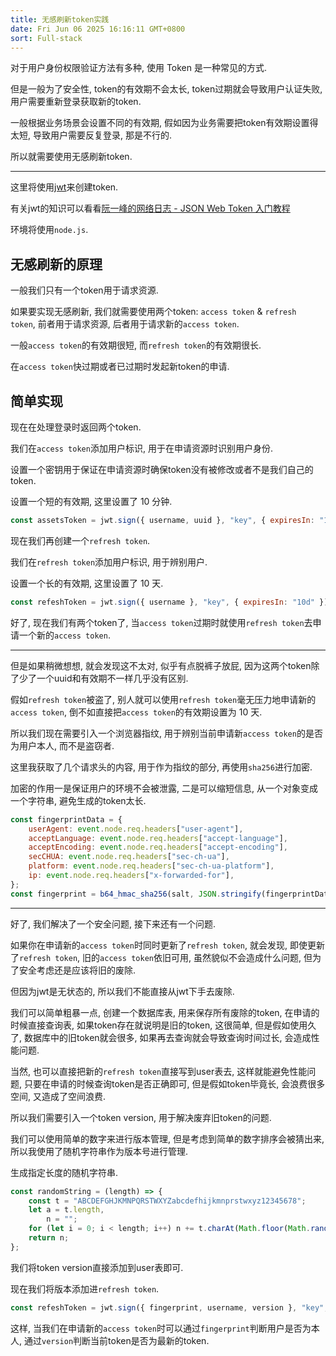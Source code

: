 ```yaml
---
title: 无感刷新token实践
date: Fri Jun 06 2025 16:16:11 GMT+0800
sort: Full-stack
---
```


对于用户身份权限验证方法有多种, 使用 Token 是一种常见的方式.

但是一般为了安全性, token的有效期不会太长, token过期就会导致用户认证失败, 用户需要重新登录获取新的token.

一般根据业务场景会设置不同的有效期, 假如因为业务需要把token有效期设置得太短, 导致用户需要反复登录, 那是不行的.

所以就需要使用无感刷新token.

---

这里将使用[jwt](https://www.npmjs.com/package/jsonwebtoken)来创建token.

有关jwt的知识可以看看[阮一峰的网络日志 - JSON Web Token 入门教程](https://www.ruanyifeng.com/blog/2018/07/json_web_token-tutorial.html)

环境将使用`node.js`.

## 无感刷新的原理

一般我们只有一个token用于请求资源.

如果要实现无感刷新, 我们就需要使用两个token: `access token` & `refresh token`, 前者用于请求资源, 后者用于请求新的`access token`.

一般`access token`的有效期很短, 而`refresh token`的有效期很长.

在`access token`快过期或者已过期时发起新token的申请.

## 简单实现

现在在处理登录时返回两个token.

我们在`access token`添加用户标识, 用于在申请资源时识别用户身份.

设置一个密钥用于保证在申请资源时确保token没有被修改或者不是我们自己的token.

设置一个短的有效期, 这里设置了 10 分钟.

```javascript
const assetsToken = jwt.sign({ username, uuid }, "key", { expiresIn: "10m" });
```

现在我们再创建一个`refresh token`.

我们在`refresh token`添加用户标识, 用于辨别用户.

设置一个长的有效期, 这里设置了 10 天.

```javascript
const refeshToken = jwt.sign({ username }, "key", { expiresIn: "10d" });
```

好了, 现在我们有两个token了, 当`access token`过期时就使用`refresh token`去申请一个新的`access token`.

---

但是如果稍微想想, 就会发现这不太对, 似乎有点脱裤子放屁, 因为这两个token除了少了一个uuid和有效期不一样几乎没有区别.

假如`refresh token`被盗了, 别人就可以使用`refresh token`毫无压力地申请新的`access token`, 倒不如直接把`access token`的有效期设置为 10 天.

所以我们现在需要引入一个浏览器指纹, 用于辨别当前申请新`access token`的是否为用户本人, 而不是盗窃者.

这里我获取了几个请求头的内容, 用于作为指纹的部分, 再使用`sha256`进行加密.

加密的作用一是保证用户的环境不会被泄露, 二是可以缩短信息, 从一个对象变成一个字符串, 避免生成的token太长.

```javascript
const fingerprintData = {
	userAgent: event.node.req.headers["user-agent"],
	acceptLanguage: event.node.req.headers["accept-language"],
	acceptEncoding: event.node.req.headers["accept-encoding"],
	secCHUA: event.node.req.headers["sec-ch-ua"],
	platform: event.node.req.headers["sec-ch-ua-platform"],
	ip: event.node.req.headers["x-forwarded-for"],
};
const fingerprint = b64_hmac_sha256(salt, JSON.stringify(fingerprintData));
```

---

好了, 我们解决了一个安全问题, 接下来还有一个问题.

如果你在申请新的`access token`时同时更新了`refresh token`, 就会发现, 即使更新了`refresh token`, 旧的`access token`依旧可用, 虽然貌似不会造成什么问题, 但为了安全考虑还是应该将旧的废除.

但因为jwt是无状态的, 所以我们不能直接从jwt下手去废除.

我们可以简单粗暴一点, 创建一个数据库表, 用来保存所有废除的token, 在申请的时候直接查询表, 如果token存在就说明是旧的token, 这很简单, 但是假如使用久了, 数据库中的旧token就会很多, 如果再去查询就会导致查询时间过长, 会造成性能问题.

当然, 也可以直接把新的`refresh token`直接写到user表去, 这样就能避免性能问题, 只要在申请的时候查询token是否正确即可, 但是假如token毕竟长, 会浪费很多空间, 又造成了空间浪费.

所以我们需要引入一个token version, 用于解决废弃旧token的问题.

我们可以使用简单的数字来进行版本管理, 但是考虑到简单的数字排序会被猜出来, 所以我使用了随机字符串作为版本号进行管理.

生成指定长度的随机字符串.

```javascript
const randomString = (length) => {
	const t = "ABCDEFGHJKMNPQRSTWXYZabcdefhijkmnprstwxyz12345678";
	let a = t.length,
		n = "";
	for (let i = 0; i < length; i++) n += t.charAt(Math.floor(Math.random() * a));
	return n;
};
```

我们将token version直接添加到user表即可.

现在我们将版本添加进`refresh token`.

```javascript
const refeshToken = jwt.sign({ fingerprint, username, version }, "key", { expiresIn: "10d" });
```

这样, 当我们在申请新的`access token`时可以通过`fingerprint`判断用户是否为本人, 通过`version`判断当前token是否为最新的token.
